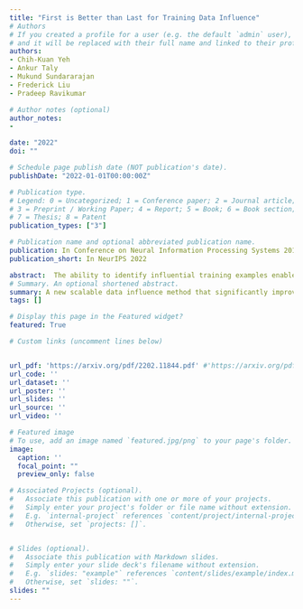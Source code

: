 ```yaml
---
title: "First is Better than Last for Training Data Influence"
# Authors
# If you created a profile for a user (e.g. the default `admin` user), write the username (folder name) here 
# and it will be replaced with their full name and linked to their profile.
authors:
- Chih-Kuan Yeh
- Ankur Taly
- Mukund Sundararajan
- Frederick Liu
- Pradeep Ravikumar

# Author notes (optional)
author_notes:
-

date: "2022"
doi: ""

# Schedule page publish date (NOT publication's date).
publishDate: "2022-01-01T00:00:00Z"

# Publication type.
# Legend: 0 = Uncategorized; 1 = Conference paper; 2 = Journal article;
# 3 = Preprint / Working Paper; 4 = Report; 5 = Book; 6 = Book section;
# 7 = Thesis; 8 = Patent
publication_types: ["3"]

# Publication name and optional abbreviated publication name.
publication: In Conference on Neural Information Processing Systems 2019 (to appear)
publication_short: In NeurIPS 2022

abstract:  The ability to identify influential training examples enables us to debug training data and explain model behavior. Existing techniques are based on the flow of influence through the model parameters (Koh & Liang, 2017; Yeh et al., 2018;Pruthi et al., 2020). For large models in NLP applications, it is often computationally infeasible to study this flow through all model parameters, therefore techniques usually pick the last layer of weights. Our first observation is that for classification problems, the last layer is reductive and does not encode sufficient input level information. Deleting influential examples, according to this measure, often does not change the model's behavior much. We propose a technique called TracIn-WE that modifies a method called TracIn (Pruthi et al., 2020) to operate on the word embedding layer instead of the last layer. This could potentially have the opposite concern, that the word embedding layer does not encode sufficient high level information. However, we find that gradients (unlike embeddings) do not suffer from this, possibly because they chain through higher layers. We show that TracIn-WE significantly outperforms other data influence methods applied on the last layer by 4-10 times on the case deletion evaluation on three language classification tasks. In addition, TracIn-WE can produce scores not just at the training data level, but at the word training data level, a further aid in debugging.
# Summary. An optional shortened abstract.
summary: A new scalable data influence method that significantly improves upon existing methods.
tags: []

# Display this page in the Featured widget?
featured: True

# Custom links (uncomment lines below)


url_pdf: 'https://arxiv.org/pdf/2202.11844.pdf' #'https://arxiv.org/pdf/2006.00442.pdf'
url_code: ''
url_dataset: ''
url_poster: ''
url_slides: ''
url_source: ''
url_video: ''

# Featured image
# To use, add an image named `featured.jpg/png` to your page's folder. 
image:
  caption: ''
  focal_point: ""
  preview_only: false

# Associated Projects (optional).
#   Associate this publication with one or more of your projects.
#   Simply enter your project's folder or file name without extension.
#   E.g. `internal-project` references `content/project/internal-project/index.md`.
#   Otherwise, set `projects: []`.


# Slides (optional).
#   Associate this publication with Markdown slides.
#   Simply enter your slide deck's filename without extension.
#   E.g. `slides: "example"` references `content/slides/example/index.md`.
#   Otherwise, set `slides: ""`.
slides: ""
---
```

